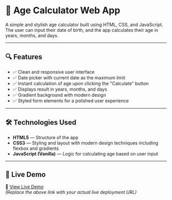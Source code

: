 # 🎂 Age Calculator Web App

A simple and stylish age calculator built using HTML, CSS, and JavaScript. The user can input their date of birth, and the app calculates their age in years, months, and days.

---

## 🔍 Features

- ✅ Clean and responsive user interface
- ✅ Date picker with current date as the maximum limit
- ✅ Instant calculation of age upon clicking the "Calculate" button
- ✅ Displays result in years, months, and days
- ✅ Gradient background with modern design
- ✅ Styled form elements for a polished user experience

---

## 🛠️ Technologies Used

- **HTML5** — Structure of the app
- **CSS3** — Styling and layout with modern design techniques including flexbox and gradients
- **JavaScript (Vanilla)** — Logic for calculating age based on user input

---

## 🚀 Live Demo

🔗 [View Live Demo](https://your-demo-link.com)  
*(Replace the above link with your actual live deployment URL)*
